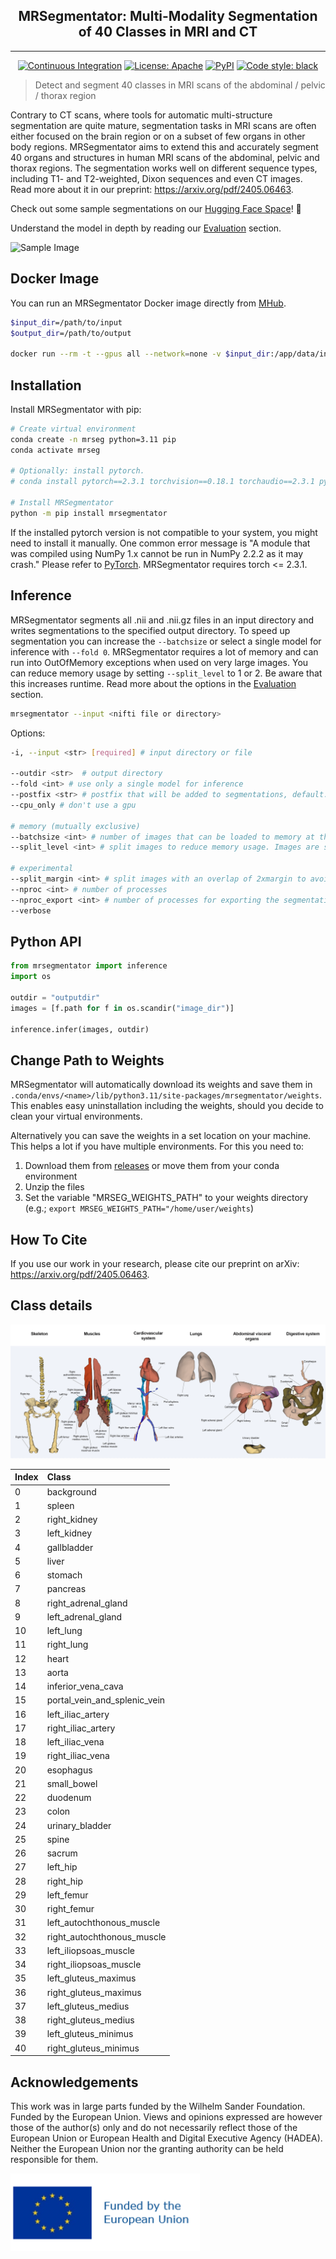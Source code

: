 <h2 align="center"> MRSegmentator: Multi-Modality Segmentation of 40 Classes in MRI and CT </h2> 

***

<div align="center">
<a href="https://github.com/hhaentze/MRSegmentator/actions"><img alt="Continuous Integration" src="https://github.com/hhaentze/MRSegmentator/actions/workflows/ci.yml/badge.svg"></a>
<a href="https://github.com/hhaentze/MRSegmentator/blob/master/License.txt"><img alt="License: Apache" src="https://img.shields.io/badge/License-Apache_2.0-blue.svg"></a>  
<a href="https://pypi.org/project/mrsegmentator/"><img alt="PyPI" src="https://img.shields.io/pypi/v/mrsegmentator"></a>  
<a href="https://github.com/psf/black"><img alt="Code style: black" src="https://img.shields.io/badge/code%20style-black-000000.svg"></a>
</div>

> Detect and segment 40 classes in MRI scans of the abdominal / pelvic / thorax region


Contrary to CT scans, where tools for automatic multi-structure segmentation are quite mature, segmentation tasks in MRI scans are often either focused on the brain region or on a subset of few organs in other body regions. MRSegmentator aims to extend this and accurately segment 40 organs and structures in human MRI scans of the abdominal, pelvic and thorax regions. The segmentation works well on different sequence types, including T1- and T2-weighted, Dixon sequences and even CT images. Read more about it in our preprint: https://arxiv.org/pdf/2405.06463.

Check out some sample segmentations on our [Hugging Face Space](https://huggingface.co/spaces/kbressem/MRSegmentator)! 🤗

Understand the model in depth by reading our [Evaluation](evaluation) section. 
 

![Sample Image](images/SampleSegmentation.png)


## Docker Image
You can run an MRSegmentator Docker image directly from [MHub](https://mhub.ai/models/mrsegmentator).
```bash
$input_dir=/path/to/input
$output_dir=/path/to/output

docker run --rm -t --gpus all --network=none -v $input_dir:/app/data/input_data:ro -v $output_dir:/app/data/output_data mhubai/mrsegmentator:latest --workflow default
```

## Installation
Install MRSegmentator with pip:
```bash
# Create virtual environment
conda create -n mrseg python=3.11 pip
conda activate mrseg

# Optionally: install pytorch. 
# conda install pytorch==2.3.1 torchvision==0.18.1 torchaudio==2.3.1 pytorch-cuda=12.1 -c pytorch -c nvidia

# Install MRSegmentator
python -m pip install mrsegmentator
```
If the installed pytorch version is not compatible to your system, you might need to install it manually. One common error message is "A module that was compiled using NumPy 1.x cannot be run in
NumPy 2.2.2 as it may crash." Please refer to [PyTorch](https://pytorch.org/get-started/locally/). MRSegmentator requires torch <= 2.3.1.

## Inference
MRSegmentator segments all .nii and .nii.gz files in an input directory and writes segmentations to the specified output directory. To speed up segmentation you can increase the `--batchsize` or select a single model for inference with `--fold 0`.
MRSegmentator requires a lot of memory and can run into OutOfMemory exceptions when used on very large images. You can reduce memory usage by setting ```--split_level``` to 1 or 2. Be aware that this increases runtime. Read more about the options in the [Evaluation](evaluation) section. 

```bash
mrsegmentator --input <nifti file or directory>
```

Options:
```bash
-i, --input <str> [required] # input directory or file

--outdir <str>  # output directory
--fold <int> # use only a single model for inference 
--postfix <str> # postfix that will be added to segmentations, default: "seg"
--cpu_only # don't use a gpu

# memory (mutually exclusive)
--batchsize <int> # number of images that can be loaded to memory at the same time, default: 8 
--split_level <int> # split images to reduce memory usage. Images are split recursively: A split level of x will produce 2^x smaller images

# experimental
--split_margin <int> # split images with an overlap of 2xmargin to avoid hard cutt-offs between segmentations of top and bottom image, default: 3
--nproc <int> # number of processes
--nproc_export <int> # number of processes for exporting the segmentations
--verbose
```

## Python API
```python
from mrsegmentator import inference
import os

outdir = "outputdir"
images = [f.path for f in os.scandir("image_dir")]

inference.infer(images, outdir)
```

## Change Path to Weights
MRSegmentator will automatically download its weights and save them in `.conda/envs/<name>/lib/python3.11/site-packages/mrsegmentator/weights`.
This enables easy uninstallation including the weights, should you decide to clean your virtual environments.

Alternatively you can save the weights in a set location on your machine. This helps a lot if you have multiple environments. For this you need to:
1. Download them from [releases](https://github.com/hhaentze/MRSegmentator/releases/tag/v1.2.0) or move them from your conda environment
2. Unzip the files
3. Set the variable "MRSEG_WEIGHTS_PATH" to your weights directory
(e.g.; `export MRSEG_WEIGHTS_PATH="/home/user/weights`)


## How To Cite
If you use our work in your research, please cite our preprint on arXiv: https://arxiv.org/pdf/2405.06463.

## Class details

![Sample Image](images/Anatomy_40_classes.png)

|Index|Class|
| :-------- | :------- |
| 0 | background |
| 1 | spleen |
| 2 | right_kidney |
| 3 | left_kidney |
| 4 | gallbladder |
| 5 | liver |
| 6 | stomach |
| 7 | pancreas |
| 8 | right_adrenal_gland |
| 9 | left_adrenal_gland |
| 10 | left_lung |
| 11 | right_lung |
| 12 | heart |
| 13 | aorta |
| 14 | inferior_vena_cava |
| 15 | portal_vein_and_splenic_vein |
| 16 | left_iliac_artery |
| 17 | right_iliac_artery |
| 18 | left_iliac_vena |
| 19 | right_iliac_vena |
| 20 | esophagus |
| 21 | small_bowel |
| 22 | duodenum |
| 23 | colon |
| 24 | urinary_bladder |
| 25 | spine |
| 26 | sacrum |
| 27 | left_hip |
| 28 | right_hip |
| 29 | left_femur |
| 30 | right_femur |
| 31 | left_autochthonous_muscle |
| 32 | right_autochthonous_muscle |
| 33 | left_iliopsoas_muscle |
| 34 | right_iliopsoas_muscle |
| 35 | left_gluteus_maximus |
| 36 | right_gluteus_maximus |
| 37 | left_gluteus_medius |
| 38 | right_gluteus_medius |
| 39 | left_gluteus_minimus |
| 40 | right_gluteus_minimus |

##  Acknowledgements
This work was in large parts funded by the Wilhelm Sander Foundation.
Funded by the European Union. Views and opinions expressed are however those of the author(s) only and do not necessarily reflect those of the European Union or European Health and Digital Executive Agency (HADEA). Neither the European Union nor the granting authority can be held responsible for them.

![Funding Statement](images/eu_funding_statement.png)